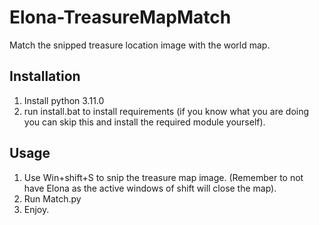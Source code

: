 # Elona-TreasureMapMatch
Match the snipped treasure location image with the world map.

## Installation
1) Install python 3.11.0
2) run install.bat to install requirements (if you know what you are doing you can skip this and install the required module yourself).

## Usage
1) Use Win+shift+S to snip the treasure map image. (Remember to not have Elona as the active windows of shift will close the map).
2) Run Match.py
3) Enjoy.
